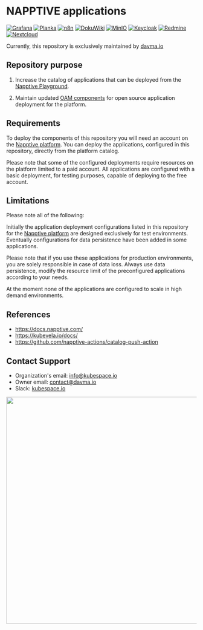 # NAPPTIVE applications

[![Grafana](https://github.com/kubespace-io/napptive-applications/actions/workflows/grafana-actions.yml/badge.svg)](https://github.com/kubespace-io/napptive-applications/actions/workflows/grafana-actions.yml)
[![Planka](https://github.com/kubespace-io/napptive-applications/actions/workflows/planka-actions.yml/badge.svg)](https://github.com/kubespace-io/napptive-applications/actions/workflows/planka-actions.yml)
[![n8n](https://github.com/kubespace-io/napptive-applications/actions/workflows/n8n-actions.yml/badge.svg)](https://github.com/kubespace-io/napptive-applications/actions/workflows/n8n-actions.yml)
[![DokuWiki](https://github.com/kubespace-io/napptive-applications/actions/workflows/dokuwiki-actions.yml/badge.svg)](https://github.com/kubespace-io/napptive-applications/actions/workflows/dokuwiki-actions.yml)
[![MinIO](https://github.com/kubespace-io/napptive-applications/actions/workflows/minio-actions.yml/badge.svg)](https://github.com/kubespace-io/napptive-applications/actions/workflows/minio-actions.yml)
[![Keycloak](https://github.com/kubespace-io/napptive-applications/actions/workflows/keycloak-actions.yml/badge.svg)](https://github.com/kubespace-io/napptive-applications/actions/workflows/keycloak-actions.yml)
[![Redmine](https://github.com/kubespace-io/napptive-applications/actions/workflows/redmine-actions.yml/badge.svg)](https://github.com/kubespace-io/napptive-applications/actions/workflows/redmine-actions.yml)
[![Nextcloud](https://github.com/kubespace-io/napptive-applications/actions/workflows/nextcloud-actions.yml/badge.svg)](https://github.com/kubespace-io/napptive-applications/actions/workflows/nextcloud-actions.yml)

Currently, this repository is exclusively maintained by [davma.io](https://github.com/davma-io)

## Repository purpose

1. Increase the catalog of applications that can be deployed from the [Napptive Playground](https://playground.napptive.dev/).

2. Maintain updated [OAM components](./applications/) for open source application deployment for the platform.

## Requirements

To deploy the components of this repository you will need an account on the [Napptive platform](https://napptive.com/). You can deploy the applications, configured in this repository, directly from the platform catalog.

Please note that some of the configured deployments require resources on the platform limited to a paid account. 
All applications are configured with a basic deployment, for testing purposes, capable of deploying to the free account.

## Limitations

Please note all of the following:

Initially the application deployment configurations listed in this repository for the [Napptive platform](https://napptive.com/) are designed exclusively for test environments. Eventually configurations for data persistence have been added in some applications.

Please note that if you use these applications for production environments, you are solely responsible in case of data loss. Always use data persistence, modify the resource limit of the preconfigured applications according to your needs.

At the moment none of the applications are configured to scale in high demand environments.

## References
* https://docs.napptive.com/
* https://kubevela.io/docs/
* https://github.com/napptive-actions/catalog-push-action

## Contact Support

- Organization's email: [info@kubespace.io](mailto:info@kubespace.io)
- Owner email: [contact@davma.io](mailto:contact@davma.io)
- Slack: [kubespace.io](https://join.slack.com/t/kubespaceio/shared_invite/zt-1twwd0egh-L8Hz1qz__BJXPQqOUdy3JA)

<img src="https://raw.githubusercontent.com/kubespace-io/.github/main/resources/images/kubespace.io-logo-black.png" width="600"/>